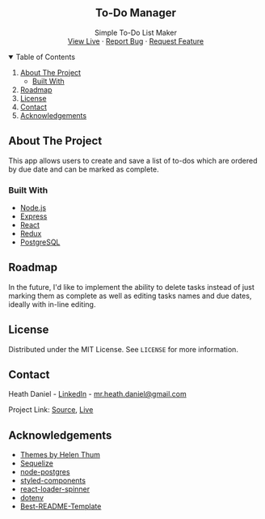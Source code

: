 <!-- PROJECT LOGO -->
<br />
<p align="center">
  <h2 align="center">To-Do Manager</h3>

  <p align="center">
    Simple To-Do List Maker
    <br />
    <a href="http://todo-hd.herokuapp.com/">View Live</a>
    ·
    <a href="https://github.com/hedwardd/todo/issues">Report Bug</a>
    ·
    <a href="https://github.com/hedwardd/todo/issues">Request Feature</a>
  </p>
</p>



<!-- TABLE OF CONTENTS -->
<details open="open">
  <summary>Table of Contents</summary>
  <ol>
    <li>
      <a href="#about-the-project">About The Project</a>
      <ul>
        <li><a href="#built-with">Built With</a></li>
      </ul>
    </li>
    <li><a href="#roadmap">Roadmap</a></li>
    <li><a href="#license">License</a></li>
    <li><a href="#contact">Contact</a></li>
    <li><a href="#acknowledgements">Acknowledgements</a></li>
  </ol>
</details>



<!-- ABOUT THE PROJECT -->
## About The Project

This app allows users to create and save a list of to-dos which are ordered by due date and can be marked as complete.



### Built With

* [Node.js](https://nodejs.org/en//)
* [Express](https://expressjs.com/)
* [React](https://reactjs.org/)
* [Redux](https://redux.js.org/)
* [PostgreSQL](https://www.postgresql.org/)



<!-- ROADMAP -->
## Roadmap

In the future, I'd like to implement the ability to delete tasks instead of just marking them as complete as well as editing tasks names and due dates, ideally with in-line editing.



<!-- LICENSE -->
## License

Distributed under the MIT License. See `LICENSE` for more information.



<!-- CONTACT -->
## Contact

Heath Daniel - [LinkedIn](https://www.linkedin.com/in/heath-daniel/) - mr.heath.daniel@gmail.com

Project Link: [Source](https://github.com/hedwardd/todo), [Live](https://todo-hd.herokuapp.com/)



<!-- ACKNOWLEDGEMENTS -->
## Acknowledgements
* [Themes by Helen Thum](helenthum.com)
* [Sequelize](sequelize.org/)
* [node-postgres](github.com/brianc/node-postgres)
* [styled-components](styled-components.com)
* [react-loader-spinner](github.com/mhnpd/react-loader-spinner)
* [dotenv](github.com/motdotla/dotenv)
* [Best-README-Template](github.com/othneildrew/Best-README-Template)



<!-- MARKDOWN LINKS & IMAGES -->
<!-- https://www.markdownguide.org/basic-syntax/#reference-style-links -->
[license-url]: https://github.com/hedwardd/todo/blob/main/LICENSE.txt
